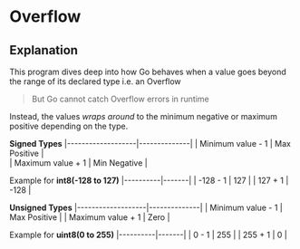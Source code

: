 # Overflow

## Explanation

This program dives deep into how Go behaves when a value goes beyond the range of its declared type i.e. an Overflow

> But Go cannot catch Overflow errors in runtime

Instead, the values _wraps around_ to the minimum negative or maximum positive depending on the type.

**Signed Types**
|-------------------|--------------|
| Minimum value - 1 | Max Positive |  
| Maximum value + 1 | Min Negative |

Example for **int8(-128 to 127)**
|----------|-------|
| -128 - 1 | 127 |
| 127 + 1 | -128 |

**Unsigned Types**
|-------------------|--------------|
| Minimum value - 1 | Max Positive |
| Maximum value + 1 | Zero |

Example for **uint8(0 to 255)**
|----------|-------|
| 0 - 1 | 255 |
| 255 + 1 | 0 |
